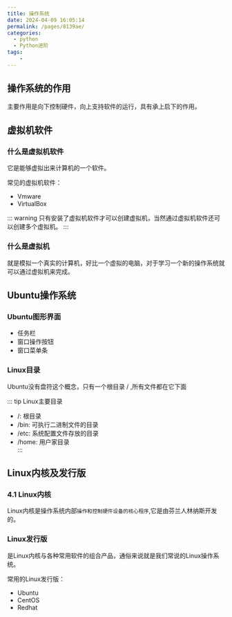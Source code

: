```yaml
---
title: 操作系统
date: 2024-04-09 16:05:14
permalink: /pages/8139ae/
categories:
  - python
  - Python进阶
tags:
    -
---
```

## 操作系统的作用
主要作用是向下控制硬件，向上支持软件的运行，具有承上启下的作用。

## 虚拟机软件
### 什么是虚拟机软件
它是能够虚拟出来计算机的一个软件。

常见的虚拟机软件：  
- Vmware  
- VirtualBox

::: warning
只有安装了虚拟机软件才可以创建虚拟机，当然通过虚拟机软件还可以创建多个虚拟机。
:::

### 什么是虚拟机
就是模拟一个真实的计算机，好比一个虚拟的电脑，对于学习一个新的操作系统就可以通过虚拟机来完成。

## Ubuntu操作系统
### Ubuntu图形界面
- 任务栏  
- 窗口操作按钮  
- 窗口菜单条

### Linux目录
Ubuntu没有盘符这个概念，只有一个根目录 / ,所有文件都在它下面

::: tip Linux主要目录
- /: 根目录  
- /bin: 可执行二进制文件的目录  
- /etc: 系统配置文件存放的目录  
- /home: 用户家目录  
:::

## Linux内核及发行版
### 4.1 Linux内核
Linux内核是操作系统内部`操作和控制硬件设备的核心程序`,它是由芬兰人林纳斯开发的。  

### Linux发行版
是Linux内核与各种常用软件的组合产品，通俗来说就是我们常说的Linux操作系统。

常用的Linux发行版：  
- Ubuntu  
- CentOS  
- Redhat